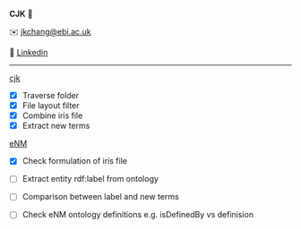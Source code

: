 **CJK** :speech_balloon:

:envelope: jkchang@ebi.ac.uk

:link: [Linkedin](https://uk.linkedin.com/in/jiakang-chang-6459849a) 

--------
[cjk](https://github.com/JKChang2015/CJK/tree/master/src/main/java/com/github/cjk)
- [x] Traverse folder
- [x] File layout filter
- [x] Combine iris file
- [x] Extract new terms
 
[eNM](https://github.com/JKChang2015/CJK/tree/master/src/main/java/com/github/eNM)
- [x] Check formulation of iris file
- [ ] Extract entity rdf:label from ontology
- [ ] Comparison between label and new terms
- [ ] Check eNM ontology definitions e.g. isDefinedBy vs definision

